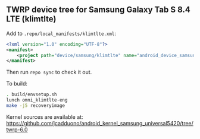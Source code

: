 ## TWRP device tree for Samsung Galaxy Tab S 8.4 LTE (klimtlte)

Add to `.repo/local_manifests/klimtlte.xml`:

```xml
<?xml version="1.0" encoding="UTF-8"?>
<manifest>
	<project path="device/samsung/klimtlte" name="android_device_samsung_klimtlte" remote="TeamWin" revision="android-6.0" />
</manifest>
```

Then run `repo sync` to check it out.

To build:

```sh
. build/envsetup.sh
lunch omni_klimtlte-eng
make -j5 recoveryimage
```

Kernel sources are available at: https://github.com/jcadduono/android_kernel_samsung_universal5420/tree/twrp-6.0
